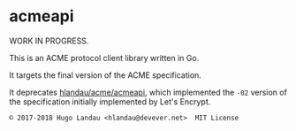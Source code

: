 acmeapi
=======

WORK IN PROGRESS.

This is an ACME protocol client library written in Go.

It targets the final version of the ACME specification.

It deprecates [hlandau/acme/acmeapi](https://github.com/hlandau/acme), which
implemented the `-02` version of the specification initially implemented by
Let's Encrypt.

    © 2017-2018 Hugo Landau <hlandau@devever.net>  MIT License

